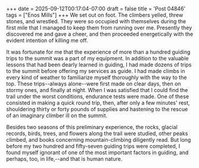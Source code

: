 +++
date = 2025-09-12T00:17:04-07:00
draft = false
title = 'Post 04846'
tags = ["Enos Mills"]
+++
We set out on foot. The climbers yelled, threw stones, and wrestled. They were so occupied with themselves during the first mile that I managed to keep them from running over me. Presently they discovered me and gave a cheer, and then proceeded energetically with the evident intention of killing me off.

It was fortunate for me that the experience of more than a hundred guiding trips to the summit was a part of my equipment. In addition to the valuable lessons that had been dearly learned in guiding, I had made dozens of trips to the summit before offering my services as guide. I had made climbs in every kind of weather to familiarize myself thoroughly with the way to the top. These trips--always alone--were first made on clear days, then on stormy ones, and finally at night. When I was satisfied that I could find the trail under the worst conditions, endurance tests were made. One of these consisted in making a quick round trip, then, after only a few minutes' rest, shouldering thirty or forty pounds of supplies and hastening to the rescue of an imaginary climber ill on the summit.

Besides two seasons of this preliminary experience, the rocks, glacial records, birds, trees, and flowers along the trail were studied, other peaks climbed, and books concerning mountain-climbing diligently read. But long before my two hundred and fifty-seven guiding trips were completed, I found myself ignorant of one of the most important factors in guiding, and perhaps, too, in life,--and that is human nature.
